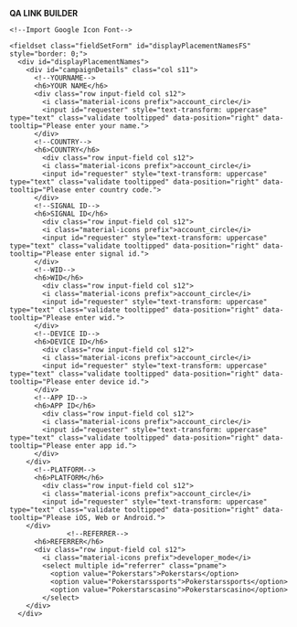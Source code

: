 <b>QA LINK BUILDER</b>

<html>

<head>
  
  <link href='https://fonts.googleapis.com/css?family=Open+Sans:400,300,300italic,400italic,600' rel='stylesheet' type='text/css'>
  <link href="https://fonts.googleapis.com/css?family=Roboto:300,400,500,700" rel="stylesheet">
  <link href="https://fonts.googleapis.com/icon?family=Material+Icons" rel="stylesheet">
  <!-- <script src="https://appsforoffice.microsoft.com/lib/1/hosted/Office.js" type="text/javascript"></script> -->
  <link href='https://fonts.googleapis.com/css?family=Open+Sans:400,300,300italic,400italic,600' rel='stylesheet' type='text/css'>
  <script src="https://cdnjs.cloudflare.com/ajax/libs/xlsx/0.8.0/jszip.js"></script>
  <script src="https://cdnjs.cloudflare.com/ajax/libs/xlsx/0.8.0/xlsx.js"></script>
  <script src="https://apis.google.com/js/client.js"></script>
  <script src="https://ajax.googleapis.com/ajax/libs/jquery/1.7.2/jquery.min.js"></script>
  
    <!--Import Google Icon Font-->
  <link href="https://fonts.googleapis.com/icon?family=Material+Icons" rel="stylesheet">
  <script src="https://ajax.googleapis.com/ajax/libs/jquery/3.1.0/jquery.min.js"></script>
  <!-- <script src="https://cdn.jsdelivr.net/gh/linways/table-to-excel@v1.0.4/dist/tableToExcel.js"></script> -->
  <script src="https://cdnjs.cloudflare.com/ajax/libs/jquery/1.12.4/jquery.js"></script>
  <script src="https://rawgit.com/unconditional/jquery-table2excel/master/src/jquery.table2excel.js"></script>
  <script src="https://cdn.jsdelivr.net/gh/linways/table-to-excel@v1.0.4/dist/tableToExcel.js"></script>
  <!--Import materialize.css-->
  <link type="text/css" rel="stylesheet" href="css/materialize.min.css" media="screen,projection" />
  <!--Let browser know website is optimized for mobile-->
  <meta name="viewport" content="width=device-width, initial-scale=1.0" charset="iso-8859-1" />
  <script type="text/javascript" src="js\materialize.min.js"></script>
  <script type="text/javascript" src="js\traffickingrequestform.js"></script>
  <script type="text/javascript" src="data\countries.json"></script>
  <script type="text/javascript" src="data\countriesLL.json"></script>
  <script type="text/javascript" src="data\networkNamesList.json"></script>
  <script type="text/javascript" src="data\agencyNamesList.json"></script>
  <script type="text/javascript" src="data\brands.json"></script>
  <script type="text/javascript" src="data\platforms.json"></script>
  <script type="text/javascript" src="data\countries.json"></script>
  <script type="text/javascript" src="data\budgetCodes.json"></script>
  <script type="text/javascript" src="data\platformCodes.json"></script>
  <script type="text/javascript" src="data\buyingPlatforms.json"></script>
  <script type="text/javascript" src="data\brandImages.json"></script>
  <script type="text/javascript" src="data\budgets.json"></script>
  <script type="text/javascript" src="data\kpis.json"></script>
  <script type="text/javascript" src="data\buyingMetrics.json"></script>
  <script type="text/javascript" src="data\dimensionsArr.json"></script>
  <script type="text/javascript" src="data\dimensionsBannerArr.json"></script>
  <script type="text/javascript" src="data\dimensionsVideoArr.json"></script>
  <script type="text/javascript" src="data\advertIdsDCM.json"></script>
  <script type="text/javascript" src="data\siteIdsDCM.json"></script>

  <title>SUBMIT QA DETAILS</title>

    <fieldset class="fieldSetForm" id="displayPlacementNamesFS" style="border: 0;">
      <div id="displayPlacementNames">
        <div id="campaignDetails" class="col s11">
          <!--YOURNAME-->
          <h6>YOUR NAME</h6>
          <div class="row input-field col s12">
            <i class="material-icons prefix">account_circle</i>
            <input id="requester" style="text-transform: uppercase" type="text" class="validate tooltipped" data-position="right" data-tooltip="Please enter your name.">
          </div>
          <!--COUNTRY-->
          <h6>COUNTRY</h6>
            <div class="row input-field col s12">
            <i class="material-icons prefix">account_circle</i>
            <input id="requester" style="text-transform: uppercase" type="text" class="validate tooltipped" data-position="right" data-tooltip="Please enter country code.">
          </div>
          <!--SIGNAL ID-->
          <h6>SIGNAL ID</h6>
            <div class="row input-field col s12">
            <i class="material-icons prefix">account_circle</i>
            <input id="requester" style="text-transform: uppercase" type="text" class="validate tooltipped" data-position="right" data-tooltip="Please enter signal id.">
          </div>
          <!--WID-->
          <h6>WID</h6>
            <div class="row input-field col s12">
            <i class="material-icons prefix">account_circle</i>
            <input id="requester" style="text-transform: uppercase" type="text" class="validate tooltipped" data-position="right" data-tooltip="Please enter wid.">
          </div>
          <!--DEVICE ID-->
          <h6>DEVICE ID</h6>
            <div class="row input-field col s12">
            <i class="material-icons prefix">account_circle</i>
            <input id="requester" style="text-transform: uppercase" type="text" class="validate tooltipped" data-position="right" data-tooltip="Please enter device id.">
          </div>
          <!--APP ID-->
          <h6>APP ID</h6>
            <div class="row input-field col s12">
            <i class="material-icons prefix">account_circle</i>
            <input id="requester" style="text-transform: uppercase" type="text" class="validate tooltipped" data-position="right" data-tooltip="Please enter app id.">
          </div>
        </div>
          <!--PLATFORM-->
          <h6>PLATFORM</h6>
            <div class="row input-field col s12">
            <i class="material-icons prefix">account_circle</i>
            <input id="requester" style="text-transform: uppercase" type="text" class="validate tooltipped" data-position="right" data-tooltip="Please iOS, Web or Android.">
        </div>
                  <!--REFERRER-->
          <h6>REFERRER</h6>
          <div class="row input-field col s12">
            <i class="material-icons prefix">developer_mode</i>
            <select multiple id="referrer" class="pname">
              <option value="Pokerstars">Pokerstars</option>
              <option value="Pokerstarssports">Pokerstarssports</option>
              <option value="Pokerstarscasino">Pokerstarscasino</option>
            </select>
        </div>
      </div>
  <script async defer src="https://apis.google.com/js/api.js" onload="this.onload=function(){};handleClientLoad()" onreadystatechange="if (this.readyState === 'complete') this.onload()">
